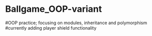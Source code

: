 # Ballgame_OOP-variant
#OOP practice; focusing on modules, inheritance and polymorphism
#currently adding player shield functionality